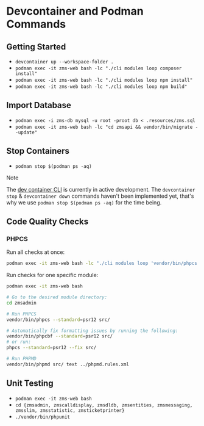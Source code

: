 # Devcontainer and Podman Commands

## Getting Started

- `devcontainer up --workspace-folder .`
- `podman exec -it zms-web bash -lc "./cli modules loop composer install"`
- `podman exec -it zms-web bash -lc "./cli modules loop npm install"`
- `podman exec -it zms-web bash -lc "./cli modules loop npm build"`

## Import Database

- `podman exec -i zms-db mysql -u root -proot db < .resources/zms.sql`
- `podman exec -it zms-web bash -lc "cd zmsapi && vendor/bin/migrate --update"`

## Stop Containers

- `podman stop $(podman ps -aq)`

> [!NOTE]
> The [dev container CLI](https://github.com/devcontainers/cli) is currently in active development. The `devcontainer stop` & `devcontainer down` commands haven't been implemented yet, that's why we use `podman stop $(podman ps -aq)` for the time being.

## Code Quality Checks

### PHPCS

Run all checks at once:

```bash
podman exec -it zms-web bash -lc "./cli modules loop 'vendor/bin/phpcs --standard=psr12 src/'" && podman exec -it zms-web bash -lc "./cli modules loop 'vendor/bin/phpcbf --standard=psr12 src'"
```

Run checks for one specific module:

```bash
podman exec -it zms-web bash

# Go to the desired module directory:
cd zmsadmin

# Run PHPCS
vendor/bin/phpcs --standard=psr12 src/

# Automatically fix formatting issues by running the following:
vendor/bin/phpcbf --standard=psr12 src/
# or run:
phpcs --standard=psr12 --fix src/

# Run PHPMD
vendor/bin/phpmd src/ text ../phpmd.rules.xml
```

## Unit Testing

- `podman exec -it zms-web bash`
- `cd {zmsadmin, zmscalldisplay, zmsdldb, zmsentities, zmsmessaging, zmsslim, zmsstatistic, zmsticketprinter}`
- `./vendor/bin/phpunit`
